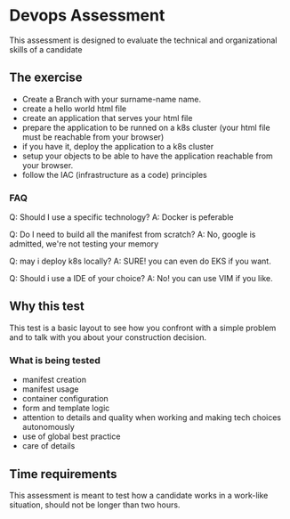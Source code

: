 # Devops Assessment

This assessment is designed to evaluate the technical and organizational skills of a candidate

## The exercise

- Create a Branch with your surname-name name.
- create a hello world html file
- create an application that serves your html file
- prepare the application to be runned on a k8s cluster (your html file must be reachable from your browser)
- if you have it, deploy the application to a k8s cluster
- setup your objects to be able to have the application reachable from your browser.
- follow the IAC (infrastructure as a code) principles

### FAQ

Q: Should I use a specific technology?
A: Docker is peferable

Q: Do I need to build all the manifest from scratch?
A: No, google is admitted, we're not testing your memory

Q: may i deploy k8s locally?
A: SURE! you can even do EKS if you want.

Q: Should i use a IDE of your choice?
A: No! you can use VIM if you like.

## Why this test

This test is a basic layout to see how you confront with a simple problem and to talk with you about your construction decision.

### What is being tested

- manifest creation
- manifest usage
- container configuration
- form and template logic
- attention to details and quality when working and making tech choices autonomously
- use of global best practice
- care of details

## Time requirements

This assessment is meant to test how a candidate works in a work-like situation, should not be longer than two hours.
